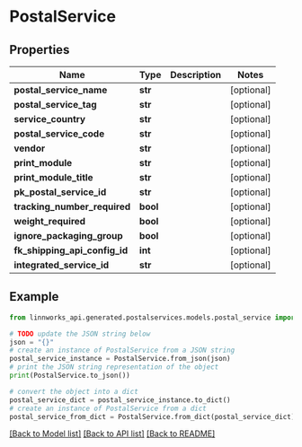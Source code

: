 # PostalService


## Properties

Name | Type | Description | Notes
------------ | ------------- | ------------- | -------------
**postal_service_name** | **str** |  | [optional] 
**postal_service_tag** | **str** |  | [optional] 
**service_country** | **str** |  | [optional] 
**postal_service_code** | **str** |  | [optional] 
**vendor** | **str** |  | [optional] 
**print_module** | **str** |  | [optional] 
**print_module_title** | **str** |  | [optional] 
**pk_postal_service_id** | **str** |  | [optional] 
**tracking_number_required** | **bool** |  | [optional] 
**weight_required** | **bool** |  | [optional] 
**ignore_packaging_group** | **bool** |  | [optional] 
**fk_shipping_api_config_id** | **int** |  | [optional] 
**integrated_service_id** | **str** |  | [optional] 

## Example

```python
from linnworks_api.generated.postalservices.models.postal_service import PostalService

# TODO update the JSON string below
json = "{}"
# create an instance of PostalService from a JSON string
postal_service_instance = PostalService.from_json(json)
# print the JSON string representation of the object
print(PostalService.to_json())

# convert the object into a dict
postal_service_dict = postal_service_instance.to_dict()
# create an instance of PostalService from a dict
postal_service_from_dict = PostalService.from_dict(postal_service_dict)
```
[[Back to Model list]](../README.md#documentation-for-models) [[Back to API list]](../README.md#documentation-for-api-endpoints) [[Back to README]](../README.md)


